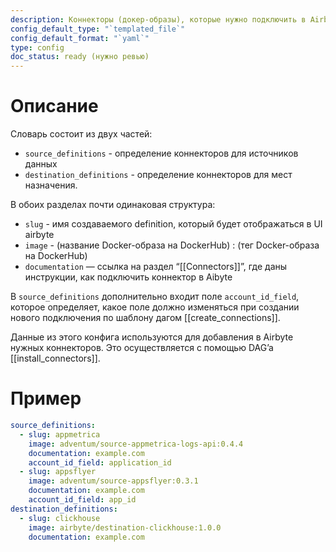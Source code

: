 ```yaml
---
description: Коннекторы (докер-образы), которые нужно подключить в Airbyte
config_default_type: "`templated_file`"
config_default_format: "`yaml`"
type: config
doc_status: ready (нужно ревью)
---
```

# Описание

Словарь состоит из двух частей: 
- `source_definitions`  - определение коннекторов для источников данных
- `destination_definitions` - определение коннекторов для мест назначения. 

В обоих разделах почти одинаковая структура:

- `slug` - имя создаваемого definition, который будет отображаться в UI airbyte
- `image` - (название Docker-образа на DockerHub) : (тег Docker-образа на DockerHub)
- `documentation`  — ссылка на раздел “[[Connectors]]”, где даны инструкции, как подключить коннектор в Aibyte

В `source_definitions` дополнительно входит поле `account_id_field`, которое определяет, какое поле должно изменяться при создании нового подключения по шаблону дагом [[create_connections]].

Данные из этого конфига используются для добавления в Airbyte нужных коннекторов. Это осуществляется с помощью DAG’a [[install_connectors]].
# Пример

```yaml
source_definitions:
  - slug: appmetrica
    image: adventum/source-appmetrica-logs-api:0.4.4
    documentation: example.com
    account_id_field: application_id
  - slug: appsflyer
    image: adventum/source-appsflyer:0.3.1
    documentation: example.com
    account_id_field: app_id
destination_definitions:
  - slug: clickhouse
    image: airbyte/destination-clickhouse:1.0.0
    documentation: example.com
```